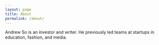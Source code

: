 ```yaml
---
layout: page
title: About
permalink: /about/
---
```


Andrew So is an investor and writer. He previously led teams at startups in education, fashion, and media. 
